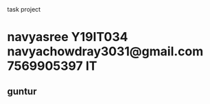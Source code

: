 <html>
<title> sample task </title>
<head></head>
<body>
task project
<h1> navyasree Y19IT034 navyachowdray3031@gmail.com 7569905397 IT </h1>
<h2> guntur </h2>
  </html>
